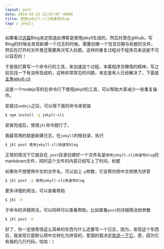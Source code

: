 ```yaml
---
layout: post
date: 2014-03-25 22:07:07 +0800
title: 使用jekyll-cli快速写blog
tags : jekyll
---
```


如果看过[这篇](http://jser.me/2013/07/28/%E6%97%A7blog%E8%BF%81%E7%A7%BB%E5%88%B0jekyll%2Bgithub.html)Blog肯定知道此博客是使用jekyll生成的，然后托管在github。写Blog的时候会发现新建一个日志的时候，需要创建一个包含日期与标题的文件，然后在打开的文件里还需要再次写入标题，这样的重复过程对于程序员来说是不可以容忍的！

于是我打算写一个命令行的工具，来加速这个过程，本着程序员懒惰的精神，写之前先找一下有没有现成的，这种非常常见的问题，肯定是有人已经解决了，下面是[主角jekyll-cli](https://github.com/jsw0528/jekyll-cli)

这是一个nodejs写的在命令行下使用jekyll的工具，可以帮助大家减少一些重复操作。

安装过`nodejs`之后，可以用下面的命令来安装

```bash
$ npm install -g jekyll-cli
```
安装完成后，使用`jkl`命令就行了。

我最常用的就是新建日志，在`jekyll`的根目录，执行

```bash
$ jkl post 使用jekyll-cli快速写blog
```

正常的情况下它就会在`_post`目录创建好一个文件名是`使用jekyll-cli快速写blog`的markdown文件，同时这个文件的内容已经写上了时间，标题

如果你不想使用中文的文件名，可以加上`-p`参数，它会帮你把中文转换为拼音

```bash
$ jkl post -p 使用jekyll-cli快速写blog
```

更多详细的用法，可以查看帮助

```bash
$ jkl -h
```

子命令的详细用法，可以同样可以查看帮助，比如查看`post`的详细用法和参数

```bash
$ jkl post -h
```

好了，你一定很奇怪这么简单的东西为什么还要写一个日志，因为，发现这个东西后，我发现它是默认把中文转化为拼音的，爱国的我决定[改造一下它](https://github.com/jsw0528/jekyll-cli/pull/1)，恩，因为它有我的几行代码，哈哈：）
